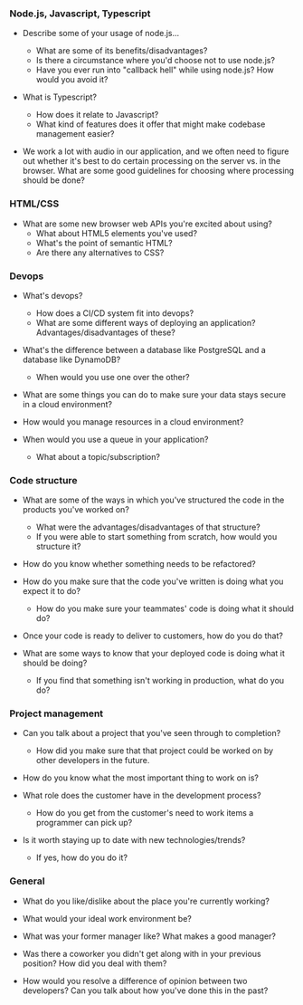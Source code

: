 ### Node.js, Javascript, Typescript

- Describe some of your usage of node.js...
    - What are some of its benefits/disadvantages?
    - Is there a circumstance where you'd choose not to use node.js?
    - Have you ever run into "callback hell" while using node.js? How would you avoid it?

- What is Typescript?
    - How does it relate to Javascript?
    - What kind of features does it offer that might make codebase management easier?

- We work a lot with audio in our application, and we often need to figure out whether it's best to do certain processing on the server vs. in the browser. What are some good guidelines for choosing where processing should be done?

### HTML/CSS

- What are some new browser web APIs you're excited about using?
    - What about HTML5 elements you've used?
    - What's the point of semantic HTML?
    - Are there any alternatives to CSS?

### Devops

- What's devops?
    - How does a CI/CD system fit into devops?
    - What are some different ways of deploying an application? Advantages/disadvantages of these?

- What's the difference between a database like PostgreSQL and a database like DynamoDB?
    - When would you use one over the other?

- What are some things you can do to make sure your data stays secure in a cloud environment?

- How would you manage resources in a cloud environment?

- When would you use a queue in your application?
    - What about a topic/subscription?

### Code structure

- What are some of the ways in which you've structured the code in the products you've worked on?
    - What were the advantages/disadvantages of that structure?
    - If you were able to start something from scratch, how would you structure it?

- How do you know whether something needs to be refactored?

- How do you make sure that the code you've written is doing what you expect it to do?
    - How do you make sure your teammates' code is doing what it should do?

- Once your code is ready to deliver to customers, how do you do that?

- What are some ways to know that your deployed code is doing what it should be doing?
    - If you find that something isn't working in production, what do you do?

### Project management

- Can you talk about a project that you've seen through to completion?
    - How did you make sure that that project could be worked on by other developers in the future.

- How do you know what the most important thing to work on is?

- What role does the customer have in the development process?
    - How do you get from the customer's need to work items a programmer can pick up?

- Is it worth staying up to date with new technologies/trends?
    - If yes, how do you do it?

### General

- What do you like/dislike about the place you're currently working?

- What would your ideal work environment be?

- What was your former manager like? What makes a good manager?

- Was there a coworker you didn't get along with in your previous position? How did you deal with them?

- How would you resolve a difference of opinion between two developers? Can you talk about how you've done this in the past?
